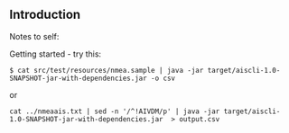 Introduction
---
Notes to self:

Getting started - try this:

```
$ cat src/test/resources/nmea.sample | java -jar target/aiscli-1.0-SNAPSHOT-jar-with-dependencies.jar -o csv
```

or 

```
cat ../nmeaais.txt | sed -n '/^!AIVDM/p' | java -jar target/aiscli-1.0-SNAPSHOT-jar-with-dependencies.jar  > output.csv
```
